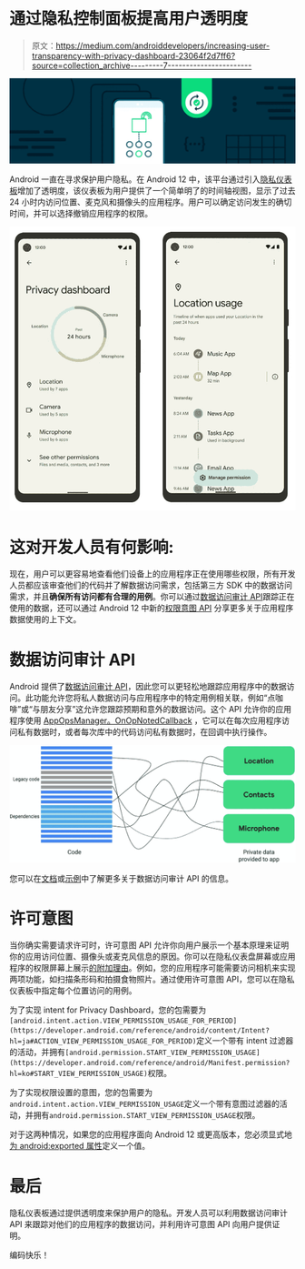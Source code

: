 # 通过隐私控制面板提高用户透明度

> 原文：<https://medium.com/androiddevelopers/increasing-user-transparency-with-privacy-dashboard-23064f2d7ff6?source=collection_archive---------7----------------------->

![](img/c0510be679f70d6338aead78f2047adf.png)

Android 一直在寻求保护用户隐私。在 Android 12 中，该平台通过引入[隐私仪表板](https://developer.android.com/about/versions/12/features#privacy-dashboard)增加了透明度，该仪表板为用户提供了一个简单明了的时间轴视图，显示了过去 24 小时内访问位置、麦克风和摄像头的应用程序。用户可以确定访问发生的确切时间，并可以选择撤销应用程序的权限。

![](img/9452569090a107c1e387760e9529cf30.png)

# 这对开发人员有何影响:

现在，用户可以更容易地查看他们设备上的应用程序正在使用哪些权限，所有开发人员都应该审查他们的代码并了解数据访问需求，包括第三方 SDK 中的数据访问需求，并且**确保所有访问都有合理的用例**。你可以通过[数据访问审计 API](https://developer.android.com/guide/topics/data/audit-access)跟踪正在使用的数据，还可以通过 Android 12 中新的[权限意图 API](https://developer.android.com/training/permissions/explaining-access#privacy-dashboard-show-rationale) 分享更多关于应用程序数据使用的上下文。

# 数据访问审计 API

Android 提供了[数据访问审计 API](https://developer.android.com/guide/topics/data/audit-access)，因此您可以更轻松地跟踪应用程序中的数据访问。此功能允许您将私人数据访问与应用程序中的特定用例相关联，例如“点咖啡”或“与朋友分享”这允许您跟踪预期和意外的数据访问。这个 API 允许你的应用程序使用 [AppOpsManager。OnOpNotedCallback](https://developer.android.com/reference/android/app/AppOpsManager.OnOpNotedCallback) ，它可以在每次应用程序访问私有数据时，或者每次库中的代码访问私有数据时，在回调中执行操作。

![](img/a357656f6c870367865be13281b8458e.png)

您可以在[文档](https://developer.android.com/guide/topics/data/audit-access)或[示例](https://github.com/android/permissions-samples/tree/master/DataAccessAuditingKotlin)中了解更多关于数据访问审计 API 的信息。

# 许可意图

当你确实需要请求许可时，许可意图 API 允许你向用户展示一个基本原理来证明你的应用访问位置、摄像头或麦克风信息的原因。你可以在隐私仪表盘屏幕或应用程序的权限屏幕上展示[的附加理由](https://developer.android.com/training/permissions/explaining-access#privacy-dashboard-show-rationale)。例如，您的应用程序可能需要访问相机来实现两项功能，如扫描条形码和拍摄食物照片。通过使用许可意图 API，您可以在隐私仪表板中指定每个位置访问的用例。

为了实现 intent for Privacy Dashboard，您的包需要为`[android.intent.action.VIEW_PERMISSION_USAGE_FOR_PERIOD](https://developer.android.com/reference/android/content/Intent?hl=ja#ACTION_VIEW_PERMISSION_USAGE_FOR_PERIOD)`定义一个带有 intent 过滤器的活动，并拥有`[android.permission.START_VIEW_PERMISSION_USAGE](https://developer.android.com/reference/android/Manifest.permission?hl=ko#START_VIEW_PERMISSION_USAGE)`权限。

为了实现权限设置的意图，您的包需要为`android.intent.action.VIEW_PERMISSION_USAGE`定义一个带有意图过滤器的活动，并拥有`android.permission.START_VIEW_PERMISSION_USAGE`权限。

对于这两种情况，如果您的应用程序面向 Android 12 或更高版本，您必须显式地[为 android:exported 属性](https://developer.android.com/about/versions/12/behavior-changes-12#exported)定义一个值。

# 最后

隐私仪表板通过提供透明度来保护用户的隐私。开发人员可以利用数据访问审计 API 来跟踪对他们的应用程序的数据访问，并利用许可意图 API 向用户提供证明。

编码快乐！